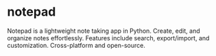 # notepad
Notepad is a lightweight note taking app in Python. Create, edit, and organize notes effortlessly. Features include search, export/import, and customization. Cross-platform and open-source.
